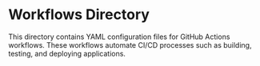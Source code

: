 # Workflows Directory

This directory contains YAML configuration files for GitHub Actions workflows. These workflows automate CI/CD processes such as building, testing, and deploying applications.

